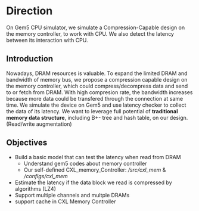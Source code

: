 # Direction

On Gem5 CPU simulator, we simulate a Compression-Capable design on the memory controller, to work with CPU. We also detect the latency between its interaction with CPU. 

## Introduction

Nowadays, DRAM resources is valuable. To expand the limited DRAM and bandwidth of memory bus, we propose a compression capable design on the memory controller, which could compress/decompress data and send to or fetch from DRAM. With high compresion rate, the bandwidth increases because more data could be transfered through the connection at same time. We simulate the device on Gem5 and use latency checker to collect the data of its latency. We want to leverage full potential of **traditional memory data structure**, including B+- tree and hash table, on our design. (Read/write augmentation)



## Objectives

- Build a basic model that can test the latency when read from DRAM
  - Understand gem5 codes about memory controller
  - Our self-defined CXL_memory_Controller: */src/cxl_mem* & */configs/cxl_mem*
- Estimate the latency if the data block we read is compressed by algorithms (LZ4)
- Support multiple channels and multple DRAMs
- support cache in CXL Memory Controller
